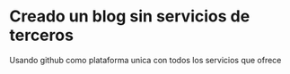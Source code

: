 # Creado un blog sin servicios de terceros

Usando github como plataforma unica con todos los servicios que ofrece
